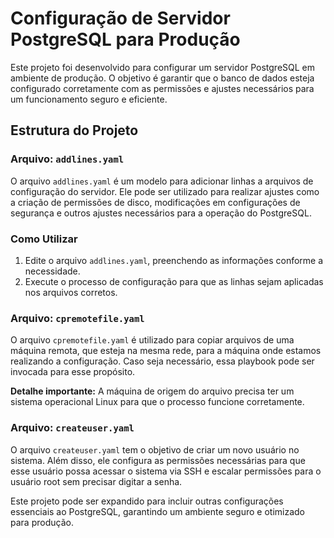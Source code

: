 # Configuração de Servidor PostgreSQL para Produção

Este projeto foi desenvolvido para configurar um servidor PostgreSQL em ambiente de produção. O objetivo é garantir que o banco de dados esteja configurado corretamente com as permissões e ajustes necessários para um funcionamento seguro e eficiente.

## Estrutura do Projeto

### Arquivo: `addlines.yaml`
O arquivo `addlines.yaml` é um modelo para adicionar linhas a arquivos de configuração do servidor. Ele pode ser utilizado para realizar ajustes como a criação de permissões de disco, modificações em configurações de segurança e outros ajustes necessários para a operação do PostgreSQL.

### Como Utilizar
1. Edite o arquivo `addlines.yaml`, preenchendo as informações conforme a necessidade.
2. Execute o processo de configuração para que as linhas sejam aplicadas nos arquivos corretos.

### Arquivo: `cpremotefile.yaml`
O arquivo `cpremotefile.yaml` é utilizado para copiar arquivos de uma máquina remota, que esteja na mesma rede, para a máquina onde estamos realizando a configuração. Caso seja necessário, essa playbook pode ser invocada para esse propósito.

**Detalhe importante:** A máquina de origem do arquivo precisa ter um sistema operacional Linux para que o processo funcione corretamente.

### Arquivo: `createuser.yaml`
O arquivo `createuser.yaml` tem o objetivo de criar um novo usuário no sistema. Além disso, ele configura as permissões necessárias para que esse usuário possa acessar o sistema via SSH e escalar permissões para o usuário root sem precisar digitar a senha.

Este projeto pode ser expandido para incluir outras configurações essenciais ao PostgreSQL, garantindo um ambiente seguro e otimizado para produção.
